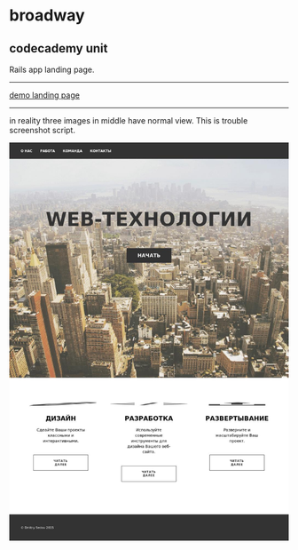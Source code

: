 # broadway
## codecademy unit
Rails app landing page.

---

[demo landing page](https://webstudiorails.herokuapp.com "demo")

---

in reality three images in middle have normal view. This is trouble screenshot script.

![screenshot](https://github.com/sedovdmitry/broadway/blob/master/app/assets/images/screenshot.jpg "screenshot app")